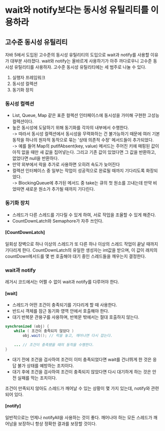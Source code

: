# wait와 notify보다는 동시성 유틸리티를 이용하라

## 고수준 동시성 유틸리티
자바 5에서 도입된 고수준의 동시성 유틸리티의 도입으로 wait과 notify를 사용할 이유가 대부분 사라졌다. wait와 notify는 올바르게 사용하기가 아주 까다로우니 고수준 동시성 유틸리티를 사용하자.
고수준 동시성 유틸리티에는 세 범주로 나눌 수 있다.
1. 실행자 프레임워크
2. 동시성 컬렉션
3. 동기화 장치


### 동시성 컬렉션 
 - List, Queue, Map 같은 표준 컬렉션 인터페이스에 동시성을 가미해 구현한 고성능 컬렉션이다. 
 - 높은 동시성에 도달하기 위해 동기화를 각자의 내부에서 수행한다. <br>
     -> 따라서 동시성 컬렉션에서 동시성을 무력화하는 건 불가능하기 때문에 여러 기본 동작을 하나의 원자적 동작으로 묶는 '상태 의존적 수정' 메서드들이 추가되었다. <br>
     -> 예를 들어 Map의 putIfAbsent(key, value) 메서드는 주어진 키에 매핑된 값이 아직 없을 때만 새 값을 집어넣는다. 그리고 기존 값이 있었다면 그 값을 반환하고, 없었다면 null을 반환하다.
 - 만약 외부에서 락을 추가로 사용하면 오히려 속도가 늦어진다
 - 컬렉션 인터페이스 중 일부는 작업이 성공적으로 완료될 때까지 기다리도록 화장되었다.  <br>
     -> BlockingQueue에 추가된 메서드 중 take는 큐의 첫 원소를 끄내는데 만약 비었따면 새로운 원소가 추가될 때까지 기다린다.

### 동기화 장치
 - 스레드가 다른 스레드를 기다릴 수 있게 하여, 서로 작업을 조율할 수 있게 해준다.
 - CountDownLatch와 Semaphore가 자주 쓰인다.

#### [CountDownLatch]
   일회성 장벽으로 하나 이상의 스레드가 또 다른 하나 이상의 스레드 작업이 끝날 때까지 기다리게 한다. CountDownLatch의 유일한 생성자는 int값을 받으며,
이 값이 래치의 countDown메서드를 몇 번 호출해야 대기 중인 스레드들을 깨우는지 결정한다. 


### wait과 notify
레거시 코드에서는 어쩔 수 없이 wait과 notify를 다루어야 한다. 

#### [wait]
 - 스레드가 어떤 조건이 충족되기를 기다리게 할 때 사용한다.
 - 반드시 객체를 잠근 동기화 영역 안에서 호출해야 한다. 
 - 대기 반복문 관용구를 사용하며, 반복문 밖에서는 절대 호출하지 않는다. 
~~~java
synchronized (obj) {
    while ( 조건이 충족되지 않았다 )
        obj.wait(); // 락을 놓고, 깨어나면 다시 잡는다.
        
    ... // 조건이 충족됐을 때의 동작을 수행한다.
}
~~~
 - 대기 전에 조건을 검사하여 조건이 이미 충족되었다면 wait를 건너뛰게 한 것은 응답 불가 상태를 예방하는 조치이다.
 - 대기 후에 조건을 검사하여 조건이 충족되지 않았다면 다시 대기하게 하는 것은 안전 실패를 막는 조치이다.

조건이 만족되지 않아도 스레드가 깨어날 수 있는 상황이 몇 가지 있는데, notify와 관련되어 있다.

#### [notify]
   일반적으로는 언제나 notifyAll을 사용하는 것이 좋다. 깨어나야 하는 모든 스레드가 깨어남을 보장하니 항상 정확한 결과를 보장할 것이다. 
